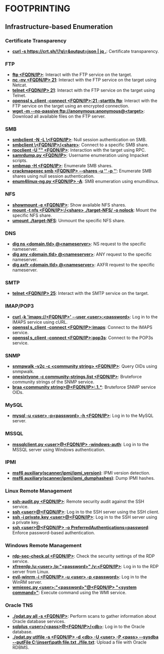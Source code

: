 # FOOTPRINTING

## Infrastructure-based Enumeration

### Certificate Transparency

- **[curl -s https://crt.sh/\?q\=<targetdomain>\&output\=json | jq .](https://crt.sh/)**: Certificate transparency.

### FTP

- **[ftp \<FQDN/IP\>](https://linux.die.net/man/1/ftp)**: Interact with the FTP service on the target.
- **[nc -nv \<FQDN/IP\> 21](https://linux.die.net/man/1/nc)**: Interact with the FTP service on the target using Netcat.
- **[telnet \<FQDN/IP\> 21](https://linux.die.net/man/1/telnet)**: Interact with the FTP service on the target using Telnet.
- **[openssl s_client -connect \<FQDN/IP\>:21 -starttls ftp](https://www.openssl.org/docs/manmaster/man1/s_client.html)**: Interact with the FTP service on the target using an encrypted connection.
- **[wget -m --no-passive ftp://anonymous:anonymous@\<target\>](https://www.gnu.org/software/wget/manual/wget.html)**: Download all available files on the FTP server.

### SMB

- **[smbclient -N -L \\\<FQDN/IP\>](https://linux.die.net/man/1/smbclient)**: Null session authentication on SMB.
- **[smbclient \\\<FQDN/IP\>/\<share\>](https://linux.die.net/man/1/smbclient)**: Connect to a specific SMB share.
- **[rpcclient -U "" \<FQDN/IP\>](https://linux.die.net/man/1/rpcclient)**: Interaction with the target using RPC.
- **[samrdump.py \<FQDN/IP\>](https://github.com/SecureAuthCorp/impacket)**: Username enumeration using Impacket scripts.
- **[smbmap -H \<FQDN/IP\>](https://github.com/ShawnDEvans/smbmap)**: Enumerate SMB shares.
- **[crackmapexec smb \<FQDN/IP\> --shares -u '' -p ''](https://github.com/byt3bl33d3r/CrackMapExec)**: Enumerate SMB shares using null session authentication.
- **[enum4linux-ng.py \<FQDN/IP\> -A](https://github.com/cddmp/enum4linux-ng)**: SMB enumeration using enum4linux.

### NFS

- **[showmount -e \<FQDN/IP\>](https://linux.die.net/man/8/showmount)**: Show available NFS shares.
- **[mount -t nfs \<FQDN/IP\>:/\<share\> ./target-NFS/ -o nolock](https://linux.die.net/man/8/mount.nfs)**: Mount the specific NFS share.
- **[umount ./target-NFS](https://linux.die.net/man/8/umount)**: Unmount the specific NFS share.

### DNS

- **[dig ns \<domain.tld\> @\<nameserver\>](https://linux.die.net/man/1/dig)**: NS request to the specific nameserver.
- **[dig any \<domain.tld\> @\<nameserver\>](https://linux.die.net/man/1/dig)**: ANY request to the specific nameserver.
- **[dig axfr \<domain.tld\> @\<nameserver\>](https://linux.die.net/man/1/dig)**: AXFR request to the specific nameserver.

### SMTP

- **[telnet \<FQDN/IP\> 25](https://linux.die.net/man/1/telnet)**: Interact with the SMTP service on the target.

### IMAP/POP3

- **[curl -k 'imaps://\<FQDN/IP\>' --user \<user\>:\<password\>](https://linux.die.net/man/1/curl)**: Log in to the IMAPS service using cURL.
- **[openssl s_client -connect \<FQDN/IP\>:imaps](https://www.openssl.org/docs/manmaster/man1/s_client.html)**: Connect to the IMAPS service.
- **[openssl s_client -connect \<FQDN/IP\>:pop3s](https://www.openssl.org/docs/manmaster/man1/s_client.html)**: Connect to the POP3s service.

### SNMP

- **[snmpwalk -v2c -c \<community string\> \<FQDN/IP\>](https://linux.die.net/man/1/snmpwalk)**: Query OIDs using snmpwalk.
- **[onesixtyone -c community-strings.list \<FQDN/IP\>](https://tools.kali.org/information-gathering/onesixtyone)**: Bruteforce community strings of the SNMP service.
- **[braa \<community string\>@\<FQDN/IP\>:.1.\*](https://github.com/ajinabraham/brut3k1t)**: Bruteforce SNMP service OIDs.

### MySQL

- **[mysql -u \<user\> -p\<password\> -h \<FQDN/IP\>](https://dev.mysql.com/doc/refman/8.0/en/mysql.html)**: Log in to the MySQL server.

### MSSQL

- **[mssqlclient.py \<user\>@\<FQDN/IP\> -windows-auth](https://github.com/SecureAuthCorp/impacket)**: Log in to the MSSQL server using Windows authentication.

### IPMI

- **[msf6 auxiliary(scanner/ipmi/ipmi_version)](https://github.com/rapid7/metasploit-framework)**: IPMI version detection.
- **[msf6 auxiliary(scanner/ipmi/ipmi_dumphashes)](https://github.com/rapid7/metasploit-framework)**: Dump IPMI hashes.

### Linux Remote Management

- **[ssh-audit.py \<FQDN/IP\>](https://github.com/arthepsy/ssh-audit)**: Remote security audit against the SSH service.
- **[ssh \<user\>@\<FQDN/IP\>](https://linux.die.net/man/1/ssh)**: Log in to the SSH server using the SSH client.
- **[ssh -i private.key \<user\>@\<FQDN/IP\>](https://linux.die.net/man/1/ssh)**: Log in to the SSH server using a private key.
- **[ssh \<user\>@\<FQDN/IP\> -o PreferredAuthentications=password](https://linux.die.net/man/5/ssh_config)**: Enforce password-based authentication.

### Windows Remote Management

- **[rdp-sec-check.pl \<FQDN/IP\>](https://github.com/portcullislabs/rdp-sec-check)**: Check the security settings of the RDP service.
- **[xfreerdp /u:\<user\> /p:"\<password\>" /v:\<FQDN/IP\>](https://linux.die.net/man/1/xfreerdp)**: Log in to the RDP server from Linux.
- **[evil-winrm -i \<FQDN/IP\> -u \<user\> -p \<password\>](https://github.com/Hackplayers/evil-winrm)**: Log in to the WinRM server.
- **[wmiexec.py \<user\>:"\<password\>"@\<FQDN/IP\> "\<system command\>"](https://github.com/SecureAuthCorp/impacket)**: Execute command using the WMI service.

### Oracle TNS

- **[./odat.py all -s \<FQDN/IP\>](https://github.com/quentinhardy/odat)**: Perform scans to gather information about Oracle database services.
- **[sqlplus \<user\>/\<pass\>@\<FQDN/IP\>/\<db\>](https://docs.oracle.com/cd/E11882_01/server.112/e16604/start.htm#SQPUG008)**: Log in to the Oracle database.
- **[./odat.py utlfile -s \<FQDN/IP\> -d \<db\> -U \<user\> -P \<pass\> --sysdba --putFile C:\\insert\\path file.txt ./file.txt](https://github.com/quentinhardy/odat)**: Upload a file with Oracle RDBMS.
